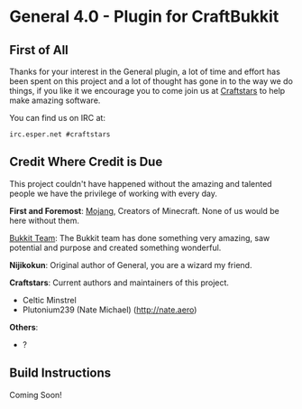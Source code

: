 General 4.0 - Plugin for CraftBukkit
=========================

First of All
---------------

Thanks for your interest in the General plugin, a lot of time and effort has been spent on this project and a lot of thought has gone in to the way we do things, if you like it we encourage you to come join us at [Craftstars](http://craftstars.net) to help make amazing software.

You can find us on IRC at:

    irc.esper.net #craftstars

Credit Where Credit is Due
--------------------------------------

This project couldn't have happened without the amazing and talented people we have the privilege of working with every day.

**First and Foremost**: [Mojang](http://mojang.com/),
Creators of Minecraft. None of us would be here without them.

[Bukkit Team](http://bukkit.org):
The Bukkit team has done something very amazing, saw potential and purpose and created something wonderful.

**Nijikokun**:
Original author of General, you are a wizard my friend.

**Craftstars**: Current authors and maintainers of this project.

* Celtic Minstrel
* Plutonium239 (Nate Michael) (http://nate.aero)

**Others**:

* ?

Build Instructions
-------------------------
Coming Soon!